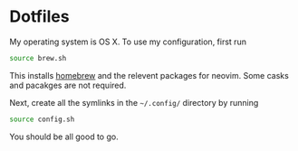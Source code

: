 # Dotfiles
My operating system is OS X. To use my configuration, first run
```bash
source brew.sh
```
This installs [homebrew](https://brew.sh/) and the relevent packages for neovim. Some casks and pacakges are 
not required.


Next, create all the symlinks in the `~/.config/` directory by running
```bash
source config.sh
```
You should be all good to go.


